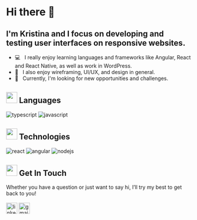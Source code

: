 # Hi there 👋

## I'm Kristina and I focus on developing and testing user interfaces on responsive websites. 
- 💻 &nbsp; I really enjoy learning languages and frameworks like Angular, React and React Native, as well as work in WordPress.
- 🦄 &nbsp; I also enjoy wireframing, UI/UX, and design in general. 
- 🚀 &nbsp; Currently, I'm looking for new opportunities and challenges. 


## <img src="https://media.giphy.com/media/LkO7DBM719E7L58XTx/giphy.gif" width="30px"> Languages
![typescript](https://img.shields.io/static/v1?logo=typescript&label=&message=TypeScript&color=2e3440&logoColor=blue&style=flat-square)
![javascript](https://img.shields.io/static/v1?logo=javascript&label=&message=JavaScript&color=2e3440&logoColor=blue&style=flat-square)



## <img src="https://media.giphy.com/media/xEr5TCTPE2VZRTzAJO/giphy.gif" width="30px"> Technologies
![react](https://img.shields.io/static/v1?logo=react&label=&message=React&color=2e3440&logoColor=blue&style=flat-square)
![angular](https://img.shields.io/static/v1?logo=angular&label=&message=Angular&color=2e3440&logoColor=blue&style=flat-square)
![nodejs](https://img.shields.io/static/v1?logo=node.js&label=&message=Node.js&color=2e3440&logoColor=blue&style=flat-square)



## <img src="https://media.giphy.com/media/iY8CRBdQXODJSCERIr/giphy.gif" width="30px"> Get In Touch
Whether you have a question or just want to say hi, I’ll try my best to get back to you!
<br>
<br>
<a href="https://www.linkedin.com/in/krystsina-kavalevich/" target="blank"><img align="center"
src="https://img.shields.io/badge/linkedin-%231DA1F2.svg?style=for-the-badge&logo=linkedin&logoColor=white"
alt="linkedin" height="30"/></a>
<a href="https://mailto:krikoax@gmail.com" target="blank"><img align="center"
src="https://img.shields.io/badge/gmail-EA4335.svg?style=for-the-badge&logo=gmail&logoColor=white"
alt="gmail" height="30"/></a>

